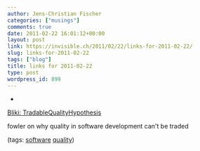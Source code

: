 ```yaml
---
author: Jens-Christian Fischer
categories: ["musings"]
comments: true
date: 2011-02-22 16:01:12+00:00
layout: post
link: https://invisible.ch/2011/02/22/links-for-2011-02-22/
slug: links-for-2011-02-22
tags: ["blog"]
title: links for 2011-02-22
type: post
wordpress_id: 899
---
```


  * 
                

[Bliki: TradableQualityHypothesis](https://martinfowler.com/bliki/TradableQualityHypothesis.html)


                

fowler on why quality in software development can't be traded


                

(tags: [software](https://www.delicious.com/jaycee/software) [quality](https://www.delicious.com/jaycee/quality))


            

